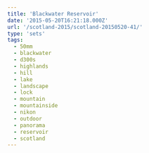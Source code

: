 ```yaml
---
title: 'Blackwater Reservoir'
date: '2015-05-20T16:21:18.000Z'
url: '/scotland-2015/scotland-20150520-41/'
type: 'sets'
tags:
  - 50mm
  - blackwater
  - d300s
  - highlands
  - hill
  - lake
  - landscape
  - lock
  - mountain
  - mountainside
  - nikon
  - outdoor
  - panorama
  - reservoir
  - scotland
---
```

